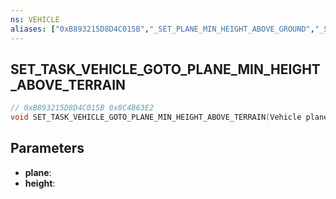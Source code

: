 ```yaml
---
ns: VEHICLE
aliases: ["0xB893215D8D4C015B","_SET_PLANE_MIN_HEIGHT_ABOVE_GROUND","_SET_PLANE_MIN_HEIGHT_ABOVE_TERRAIN"]
---
```

## SET_TASK_VEHICLE_GOTO_PLANE_MIN_HEIGHT_ABOVE_TERRAIN

```c
// 0xB893215D8D4C015B 0x8C4B63E2
void SET_TASK_VEHICLE_GOTO_PLANE_MIN_HEIGHT_ABOVE_TERRAIN(Vehicle plane, int height);
```

## Parameters
* **plane**:
* **height**:

